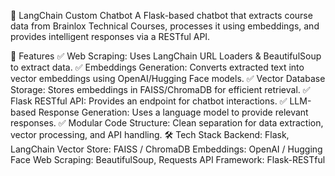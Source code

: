 🧠 LangChain Custom Chatbot
A Flask-based chatbot that extracts course data from Brainlox Technical Courses, processes it using embeddings, and provides intelligent responses via a RESTful API.

🚀 Features
✅ Web Scraping: Uses LangChain URL Loaders & BeautifulSoup to extract data.
✅ Embeddings Generation: Converts extracted text into vector embeddings using OpenAI/Hugging Face models.
✅ Vector Database Storage: Stores embeddings in FAISS/ChromaDB for efficient retrieval.
✅ Flask RESTful API: Provides an endpoint for chatbot interactions.
✅ LLM-based Response Generation: Uses a language model to provide relevant responses.
✅ Modular Code Structure: Clean separation for data extraction, vector processing, and API handling.
🛠️ Tech Stack
Backend: Flask, LangChain
Vector Store: FAISS / ChromaDB
Embeddings: OpenAI / Hugging Face
Web Scraping: BeautifulSoup, Requests
API Framework: Flask-RESTful
 
